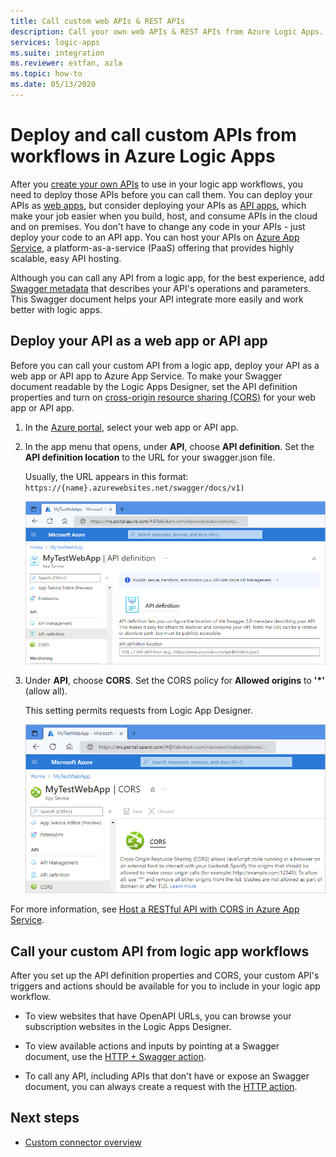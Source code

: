 ```yaml
---
title: Call custom web APIs & REST APIs
description: Call your own web APIs & REST APIs from Azure Logic Apps.
services: logic-apps
ms.suite: integration
ms.reviewer: estfan, azla
ms.topic: how-to
ms.date: 05/13/2020
---
```


# Deploy and call custom APIs from workflows in Azure Logic Apps

After you [create your own APIs](./logic-apps-create-api-app.md) to use in your logic app workflows, 
you need to deploy those APIs before you can call them. 
You can deploy your APIs as [web apps](../app-service/overview.md), 
but consider deploying your APIs as [API apps](../app-service/app-service-web-tutorial-rest-api.md), 
which make your job easier when you build, host, and consume APIs 
in the cloud and on premises. You don't have to change any code in your 
APIs - just deploy your code to an API app. You can host your APIs on 
[Azure App Service](../app-service/overview.md), 
a platform-as-a-service (PaaS) offering that provides highly scalable, 
easy API hosting.

Although you can call any API from a logic app, 
for the best experience, add [Swagger metadata](https://swagger.io/specification/) 
that describes your API's operations and parameters. 
This Swagger document helps your API integrate more easily 
and work better with logic apps.

## Deploy your API as a web app or API app

Before you can call your custom API from a logic app, 
deploy your API as a web app or API app to Azure App Service. 
To make your Swagger document readable by the Logic Apps Designer, 
set the API definition properties and turn on 
[cross-origin resource sharing (CORS)](../app-service/overview.md) 
for your web app or API app.

1. In the [Azure portal](https://portal.azure.com), 
select your web app or API app.

2. In the app menu that opens, 
under **API**, choose **API definition**. 
Set the **API definition location** 
to the URL for your swagger.json file.

   Usually, the URL appears in this format: 
   `https://{name}.azurewebsites.net/swagger/docs/v1)`

   ![Link to Swagger document for your custom API](./media/logic-apps-custom-api-deploy-call/custom-api-swagger-url.png)

3. Under **API**, choose **CORS**. 
Set the CORS policy for **Allowed origins** to **'*'** (allow all).

   This setting permits requests from Logic App Designer.

   ![Permit requests from Logic App Designer to your custom API](./media/logic-apps-custom-api-deploy-call/custom-api-cors.png)

For more information, see 
[Host a RESTful API with CORS in Azure App Service](../app-service/app-service-web-tutorial-rest-api.md).

## Call your custom API from logic app workflows

After you set up the API definition properties and CORS, 
your custom API's triggers and actions should be available 
for you to include in your logic app workflow. 

*  To view websites that have OpenAPI URLs, 
you can browse your subscription websites in the Logic Apps Designer.

*  To view available actions and inputs by pointing at a Swagger document, 
use the [HTTP + Swagger action](../connectors/connectors-native-http-swagger.md).

*  To call any API, including APIs that don't have or expose an Swagger document, 
you can always create a request with the [HTTP action](../connectors/connectors-native-http.md).

## Next steps

* [Custom connector overview](../logic-apps/custom-connector-overview.md)
